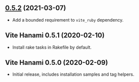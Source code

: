 ## [0.5.2](https://github.com/ElMassimo/vite_ruby/compare/vite_hanami@0.5.1...vite_hanami@0.5.2) (2021-03-07)

- Add a bounded requirement to `vite_ruby` dependency.

## Vite Hanami 0.5.1 (2020-02-10)

- Install rake tasks in Rakefile by default.

## Vite Hanami 0.5.0 (2020-02-09)

- Initial release, includes installation samples and tag helpers.

